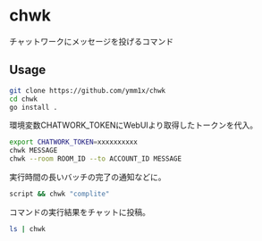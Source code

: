 # chwk
チャットワークにメッセージを投げるコマンド

## Usage

```sh
git clone https://github.com/ymm1x/chwk
cd chwk
go install .
```

環境変数CHATWORK_TOKENにWebUIより取得したトークンを代入。

```sh
export CHATWORK_TOKEN=xxxxxxxxxx
chwk MESSAGE
chwk --room ROOM_ID --to ACCOUNT_ID MESSAGE
```

実行時間の長いバッチの完了の通知などに。

```sh
script && chwk "complite"
```

コマンドの実行結果をチャットに投稿。

```sh
ls | chwk
```
